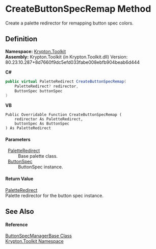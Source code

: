 # CreateButtonSpecRemap Method


Create a palette redirector for remapping button spec colors.



## Definition
**Namespace:** <a href="79d2eac2-21f4-54ff-7552-b20c33c30600.md">Krypton.Toolkit</a>  
**Assembly:** Krypton.Toolkit (in Krypton.Toolkit.dll) Version: 80.23.10.287+8d7660f9dc5efd033fabe008ebfb904beab6d444

**C#**
``` C#
public virtual PaletteRedirect CreateButtonSpecRemap(
	PaletteRedirect? redirector,
	ButtonSpec buttonSpec
)
```
**VB**
``` VB
Public Overridable Function CreateButtonSpecRemap ( 
	redirector As PaletteRedirect,
	buttonSpec As ButtonSpec
) As PaletteRedirect
```



#### Parameters
<dl><dt>  <a href="eb4bd14d-b283-a570-c104-b4d55603d473.md">PaletteRedirect</a></dt><dd>Base palette class.</dd><dt>  <a href="5c226624-9ac8-d7c9-8a8d-31d5ff115dbd.md">ButtonSpec</a></dt><dd>ButtonSpec instance.</dd></dl>

#### Return Value
<a href="eb4bd14d-b283-a570-c104-b4d55603d473.md">PaletteRedirect</a>  
Palette redirector for the button spec instance.

## See Also


#### Reference
<a href="144ff6cf-1b90-8f91-5d2f-e5ae803559b0.md">ButtonSpecManagerBase Class</a>  
<a href="79d2eac2-21f4-54ff-7552-b20c33c30600.md">Krypton.Toolkit Namespace</a>  
